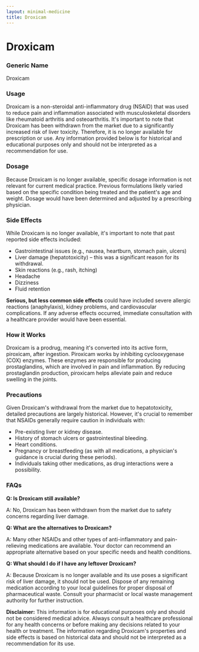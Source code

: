 ```yaml
---
layout: minimal-medicine
title: Droxicam
---
```


# Droxicam
### Generic Name
Droxicam

### Usage
Droxicam is a non-steroidal anti-inflammatory drug (NSAID) that was used to reduce pain and inflammation associated with musculoskeletal disorders like rheumatoid arthritis and osteoarthritis.  It's important to note that Droxicam has been withdrawn from the market due to a significantly increased risk of liver toxicity.  Therefore, it is no longer available for prescription or use.  Any information provided below is for historical and educational purposes only and should not be interpreted as a recommendation for use.

### Dosage
Because Droxicam is no longer available, specific dosage information is not relevant for current medical practice.  Previous formulations likely varied based on the specific condition being treated and the patient's age and weight.  Dosage would have been determined and adjusted by a prescribing physician.

### Side Effects
While Droxicam is no longer available,  it's important to note that past reported side effects included:

*   Gastrointestinal issues (e.g., nausea, heartburn, stomach pain, ulcers)
*   Liver damage (hepatotoxicity) – this was a significant reason for its withdrawal.
*   Skin reactions (e.g., rash, itching)
*   Headache
*   Dizziness
*   Fluid retention

**Serious, but less common side effects** could have included severe allergic reactions (anaphylaxis), kidney problems, and cardiovascular complications.  If any adverse effects occurred, immediate consultation with a healthcare provider would have been essential.

### How it Works
Droxicam is a prodrug, meaning it's converted into its active form, piroxicam, after ingestion. Piroxicam works by inhibiting cyclooxygenase (COX) enzymes. These enzymes are responsible for producing prostaglandins, which are involved in pain and inflammation. By reducing prostaglandin production, piroxicam helps alleviate pain and reduce swelling in the joints.

### Precautions
Given Droxicam's withdrawal from the market due to hepatotoxicity,  detailed precautions are largely historical. However, it's crucial to remember that NSAIDs generally require caution in individuals with:

*   Pre-existing liver or kidney disease.
*   History of stomach ulcers or gastrointestinal bleeding.
*   Heart conditions.
*   Pregnancy or breastfeeding (as with all medications, a physician's guidance is crucial during these periods).
*   Individuals taking other medications, as drug interactions were a possibility.


### FAQs

**Q: Is Droxicam still available?**

A: No, Droxicam has been withdrawn from the market due to safety concerns regarding liver damage.

**Q: What are the alternatives to Droxicam?**

A:  Many other NSAIDs and other types of anti-inflammatory and pain-relieving medications are available. Your doctor can recommend an appropriate alternative based on your specific needs and health conditions.

**Q: What should I do if I have any leftover Droxicam?**

A: Because Droxicam is no longer available and its use poses a significant risk of liver damage, it should not be used.  Dispose of any remaining medication according to your local guidelines for proper disposal of pharmaceutical waste.  Consult your pharmacist or local waste management authority for further instruction.


**Disclaimer:** This information is for educational purposes only and should not be considered medical advice.  Always consult a healthcare professional for any health concerns or before making any decisions related to your health or treatment.  The information regarding Droxicam's properties and side effects is based on historical data and should not be interpreted as a recommendation for its use.
